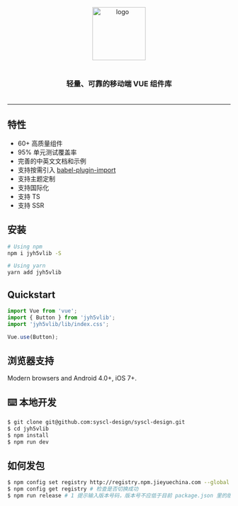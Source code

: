 <p align="center">
    <img alt="logo" src="https://img.yzcdn.cn/vant/logo.png" width="120" height="120" style="margin-bottom: 10px;">
</p>

<h3 align="center" style="margin: 30px 0 35px;">轻量、可靠的移动端 VUE 组件库</h3>


---

## 特性

* 60+ 高质量组件
* 95% 单元测试覆盖率
* 完善的中英文文档和示例
* 支持按需引入 [babel-plugin-import](https://github.com/ant-design/babel-plugin-import)
* 支持主题定制
* 支持国际化
* 支持 TS
* 支持 SSR

## 安装

```bash
# Using npm
npm i jyh5vlib -S

# Using yarn
yarn add jyh5vlib
```

## Quickstart

```js
import Vue from 'vue';
import { Button } from 'jyh5vlib';
import 'jyh5vlib/lib/index.css';

Vue.use(Button);
```

## 浏览器支持

Modern browsers and Android 4.0+, iOS 7+.


## ⌨️ 本地开发

```bash
$ git clone git@github.com:syscl-design/syscl-design.git
$ cd jyh5vlib
$ npm install
$ npm run dev
```

## 如何发包

```bash
$ npm config set registry http://registry.npm.jieyuechina.com --global # 将npm切到公司的镜像
$ npm config get registry # 检查是否切换成功
$ npm run release # 1 提示输入版本号码，版本号不应低于目前 package.json 里的版本号  2 会询问是都发布 输入y 3 
```